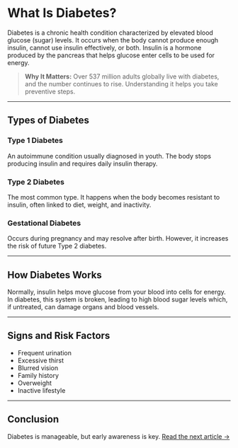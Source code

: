 # What Is Diabetes?

Diabetes is a chronic health condition characterized by elevated blood glucose (sugar) levels. It occurs when the body cannot produce enough insulin, cannot use insulin effectively, or both. Insulin is a hormone produced by the pancreas that helps glucose enter cells to be used for energy.

> **Why It Matters:** Over 537 million adults globally live with diabetes, and the number continues to rise. Understanding it helps you take preventive steps.

---

## Types of Diabetes

### Type 1 Diabetes
An autoimmune condition usually diagnosed in youth. The body stops producing insulin and requires daily insulin therapy.

### Type 2 Diabetes
The most common type. It happens when the body becomes resistant to insulin, often linked to diet, weight, and inactivity.

### Gestational Diabetes
Occurs during pregnancy and may resolve after birth. However, it increases the risk of future Type 2 diabetes.

---

## How Diabetes Works

Normally, insulin helps move glucose from your blood into cells for energy. In diabetes, this system is broken, leading to high blood sugar levels which, if untreated, can damage organs and blood vessels.

---

## Signs and Risk Factors

- Frequent urination
- Excessive thirst
- Blurred vision
- Family history
- Overweight
- Inactive lifestyle

---

## Conclusion

Diabetes is manageable, but early awareness is key. [Read the next article →](symptoms_and_causes.md)

